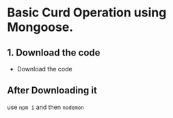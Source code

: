 # Basic Curd Operation using Mongoose.

## 1. Download the code

- Download the code

## After Downloading it

use `npm i` and then `nodemon`
